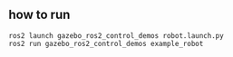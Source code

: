 ## how to run

```
ros2 launch gazebo_ros2_control_demos robot.launch.py
ros2 run gazebo_ros2_control_demos example_robot
```
